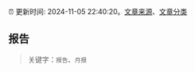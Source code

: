 :alarm_clock: 更新时间: 2024-11-05 22:40:20。[文章来源](/README.md)、[文章分类](/TAGS.md)

## 报告


> 关键字：`报告`、`月报`



